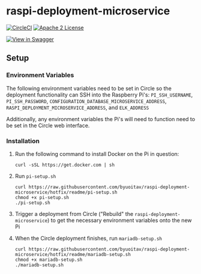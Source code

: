 # raspi-deployment-microservice
[![CircleCI](https://img.shields.io/circleci/project/byuoitav/raspi-deployment-microservice.svg)](https://circleci.com/gh/byuoitav/raspi-deployment-microservice) [![Apache 2 License](https://img.shields.io/hexpm/l/plug.svg)](https://raw.githubusercontent.com/byuoitav/raspi-deployment-microservice/master/LICENSE)

[![View in Swagger](http://jessemillar.github.io/view-in-swagger-button/button.svg)](http://byuoitav.github.io/swagger-ui/?url=https://raw.githubusercontent.com/byuoitav/raspi-deployment-microservice/master/swagger.json)

## Setup
### Environment Variables
The following environment variables need to be set in Circle so the deployment functionality can SSH into the Raspberry Pi's: `PI_SSH_USERNAME`, `PI_SSH_PASSWORD`, `CONFIGURATION_DATABASE_MICROSERVICE_ADDRESS`, `RASPI_DEPLOYMENT_MICROSERVICE_ADDRESS`, and `ELK_ADDRESS`

Additionally, any environment variables the Pi's will need to function need to be set in the Circle web interface.

### Installation
1. Run the following command to install Docker on the Pi in question:

	```
	curl -sSL https://get.docker.com | sh
	```

1. Run `pi-setup.sh`

	```
	curl https://raw.githubusercontent.com/byuoitav/raspi-deployment-microservice/hotfix/readme/pi-setup.sh
	chmod +x pi-setup.sh
	./pi-setup.sh
	```

1. Trigger a deployment from Circle ("Rebuild" the `raspi-deployment-microservice`) to get the necessary environment variables onto the new Pi
1. When the Circle deployment finishes, run `mariadb-setup.sh`

	```
	curl https://raw.githubusercontent.com/byuoitav/raspi-deployment-microservice/hotfix/readme/mariadb-setup.sh
	chmod +x mariadb-setup.sh
	./mariadb-setup.sh
	```
